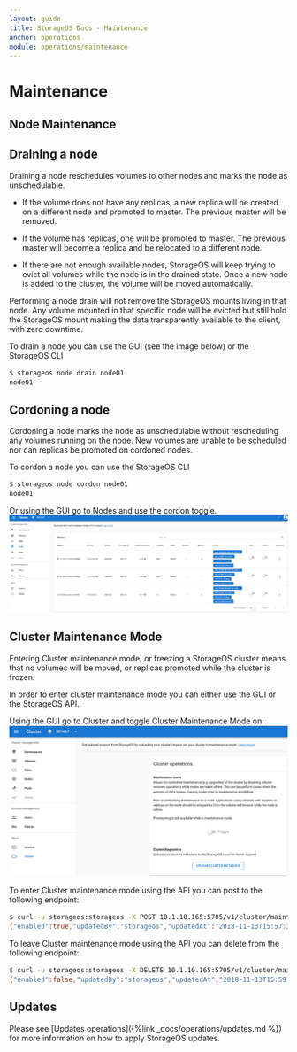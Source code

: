 ```yaml
---
layout: guide
title: StorageOS Docs - Maintenance
anchor: operations
module: operations/maintenance
---
```


# Maintenance

## Node Maintenance

## Draining a node

Draining a node reschedules volumes to other nodes and marks the node as
unschedulable.

* If the volume does not have any replicas, a new replica will be created on a
different node and promoted to master. The previous master will be removed.

* If the volume has replicas, one will be promoted to master. The previous master
will become a replica and be relocated to a different node.

* If there are not enough available nodes, StorageOS will keep trying to evict all
volumes while the node is in the drained state. Once a new node is added to the
cluster, the volume will be moved automatically.

Performing a node drain will not remove the StorageOS mounts living in that
node. Any volume mounted in that specific node will be evicted but still hold
the StorageOS mount making the data transparently available to the client, with
zero downtime.

To drain a node you can use the GUI (see the image below) or the StorageOS CLI
```bash
$ storageos node drain node01
node01
```

## Cordoning a node

Cordoning a node marks the node as unschedulable without rescheduling any
volumes running on the node. New volumes are unable to be scheduled nor can replicas
be promoted on cordoned nodes.

To cordon a node you can use the StorageOS CLI
```bash
$ storageos node cordon node01
node01
```

Or using the GUI go to Nodes and use the cordon toggle. 
![image](/images/docs/gui/drain-cordon.png)

## Cluster Maintenance Mode

Entering Cluster maintenance mode, or freezing a StorageOS cluster means that
no volumes will be moved, or replicas promoted while the cluster is frozen.

In order to enter cluster maintenance mode you can either use the GUI or the
StorageOS API. 

Using the GUI go to Cluster and toggle Cluster Maintenance Mode on:
![image](/images/docs/gui/maintenancemode.png)

To enter Cluster maintenance mode using the API you can post to the following
endpoint:
```bash
$ curl -u storageos:storageos -X POST 10.1.10.165:5705/v1/cluster/maintenance
{"enabled":true,"updatedBy":"storageos","updatedAt":"2018-11-13T15:57:34.605480403Z"}%
```

To leave Cluster maintenance mode using the API you can delete from the
following endpoint:
```bash
$ curl -u storageos:storageos -X DELETE 10.1.10.165:5705/v1/cluster/maintenance
{"enabled":false,"updatedBy":"storageos","updatedAt":"2018-11-13T15:59:09.115797194Z"}%  
```


## Updates

Please see [Updates operations]({%link _docs/operations/updates.md %}) for
more information on how to apply StorageOS updates. 
